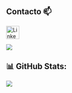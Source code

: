 ## Contacto :mailbox:
<a href="https://www.linkedin.com/in/alexis-munoz-fullstack-dev/" target="_blank"><img alt="LinkedIn" src="https://img.shields.io/badge/linkedin-%230077B5.svg?&style=for-the-badge&logo=linkedin&logoColor=white" height="35px" target="_blank"/></a>

[![](https://visitcount.itsvg.in/api?id=alexismunoz1&icon=0&color=0)](https://visitcount.itsvg.in)

## 📊 GitHub Stats:

![](https://github-readme-stats.vercel.app/api/top-langs/?username=alexismunoz1&theme=dark&hide_border=false&include_all_commits=true&count_private=true&layout=compact)

